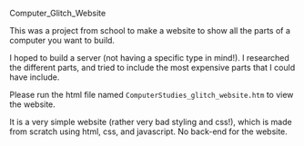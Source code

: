 Computer_Glitch_Website

This was a project from school to make a website to show all the parts of a computer you want to build.

I hoped to build a server (not having a specific type in mind!). I researched the different parts, and tried to include the most expensive parts that I could have include.

Please run the html file named ```ComputerStudies_glitch_website.htm``` to view the website.

It is a very simple website (rather very bad styling and css!), which is made from scratch using html, css, and javascript. No back-end for the website.
